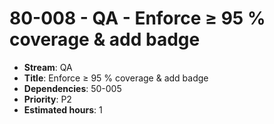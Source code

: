 # 80-008 - QA - Enforce ≥ 95 % coverage & add badge
- **Stream**: QA
- **Title**: Enforce ≥ 95 % coverage & add badge
- **Dependencies**: 50-005
- **Priority**: P2
- **Estimated hours**: 1
